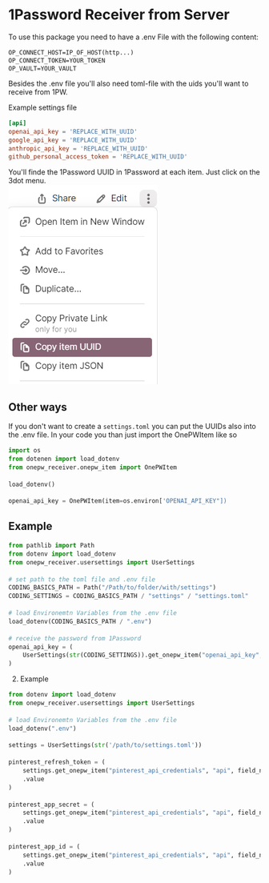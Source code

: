 # 1Password Receiver from Server

To use this package you need to have a .env File with the following content:

```dotenv
OP_CONNECT_HOST=IP_OF_HOST(http...)
OP_CONNECT_TOKEN=YOUR_TOKEN
OP_VAULT=YOUR_VAULT
```

Besides the .env file you'll also need toml-file with the uids you'll want to receive from 1PW.

Example settings file

```toml
[api]
openai_api_key = 'REPLACE_WITH_UUID'
google_api_key = 'REPLACE_WITH_UUID'
anthropic_api_key = 'REPLACE_WITH_UUID'
github_personal_access_token = 'REPLACE_WITH_UUID'
```

You'll finde the 1Password UUID in 1Password at each item. Just click on the 3dot menu.  
![](onepw_uuid_menu.png)


## Other ways

If you don't want to create a `settings.toml` you can put the UUIDs also into the .env file. In your code you than just import the OnePWItem like so

```python
import os
from dotenen import load_dotenv
from onepw_receiver.onepw_item import OnePWItem

load_dotenv()

openai_api_key = OnePWItem(item=os.environ['OPENAI_API_KEY"])

```


## Example

```python
from pathlib import Path  
from dotenv import load_dotenv
from onepw_receiver.usersettings import UserSettings

# set path to the toml file and .env file
CODING_BASICS_PATH = Path("/Path/to/folder/with/settings")  
CODING_SETTINGS = CODING_BASICS_PATH / "settings" / "settings.toml"  

# load Environemtn Variables from the .env file
load_dotenv(CODING_BASICS_PATH / ".env")

# receive the password from 1Password
openai_api_key = (  
    UserSettings(str(CODING_SETTINGS)).get_onepw_item("openai_api_key", "api").value
)
```

2. Example

```python
from dotenv import load_dotenv
from onepw_receiver.usersettings import UserSettings

# load Environemtn Variables from the .env file
load_dotenv(".env")

settings = UserSettings(str('/path/to/settings.toml'))

pinterest_refresh_token = (
    settings.get_onepw_item("pinterest_api_credentials", "api", field_name="credential")
    .value
)

pinterest_app_secret = (
    settings.get_onepw_item("pinterest_api_credentials", "api", field_name="app_secret")
    .value
)

pinterest_app_id = (
    settings.get_onepw_item("pinterest_api_credentials", "api", field_name="app_id")
    .value
)
```
